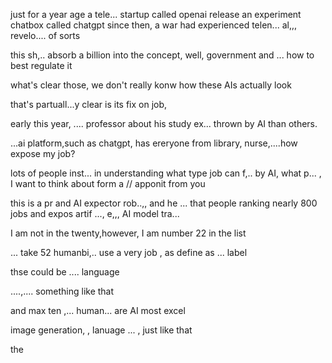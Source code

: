 just for a year age a tele... startup called openai release an experiment chatbox called chatgpt
since then, a war had experienced telen... al,,, revelo....  of sorts

this sh,.. absorb a billion into the concept, well, government and ... how to best regulate it
 
what's clear those, we don't really konw how these AIs actually look

that's partuall...y clear is its fix on job,

early this year, .... professor about his study ex... thrown by AI than others.

...ai platform,such as chatgpt, has ereryone from library, nurse,....how expose my job?

lots of people inst... in understanding what type job can f,.. by AI,  what p...  , I want to think about form a // apponit from you

 this is a pr and AI expector rob..,, and he ... that people ranking nearly 800 jobs and expos  artif ..., e,,, AI model tra...

I am not in the twenty,however, I am number 22 in the list

  ... take 52 humanbi,.. use a very job , as define as ... label

thse could be .... language 

....,.... something like that

and max ten ,... human... are AI most excel

image generation, , lanuage ... , just like that

the 





